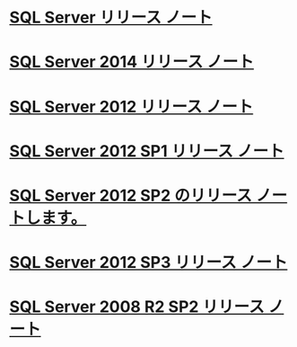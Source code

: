# [SQL Server リリース ノート](sql-server-release-notes.md)
# [SQL Server 2014 リリース ノート](sql-server-2014-release-notes.md)
# [SQL Server 2012 リリース ノート](sql-server-2012-release-notes.md)
# [SQL Server 2012 SP1 リリース ノート](sql-server-2012-sp1-release-notes.md)
# [SQL Server 2012 SP2 のリリース ノートします。](sql-server-2012-sp2-release-notes.md)
# [SQL Server 2012 SP3 リリース ノート](sql-server-2012-sp3-release-notes.md)
# [SQL Server 2008 R2 SP2 リリース ノート](sql-server-2008-r2-sp2-release-notes.md)